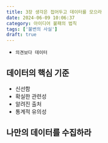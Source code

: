 ```yaml
---
title: 3장 생각은 접어두고 데이터를 모으라
date: 2024-06-09 10:06:37
category: 아이디어 불패의 법칙
tags: ['불변의 사실']
draft: true
---
```


- `의견보다 데이터`

## 데이터의 핵심 기준

- 신선함
- 확실한 관련성
- 알려진 출처
- 통계적 유의성

## 나만의 데이터를 수집하라
